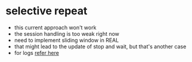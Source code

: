 # selective repeat

* this current approach won't work
* the session handling is too weak right now
* need to implement sliding window in REAL
* that might lead to the update of stop and wait, but that's another case
* for logs [refer here](./example_logs/failed-selective-repeat-1.txt)
